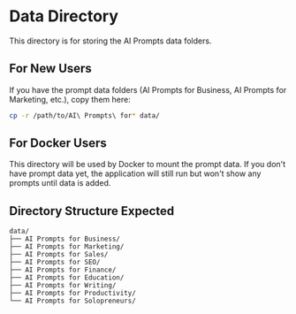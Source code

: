 # Data Directory

This directory is for storing the AI Prompts data folders.

## For New Users

If you have the prompt data folders (AI Prompts for Business, AI Prompts for Marketing, etc.), copy them here:

```bash
cp -r /path/to/AI\ Prompts\ for* data/
```

## For Docker Users

This directory will be used by Docker to mount the prompt data. If you don't have prompt data yet, the application will still run but won't show any prompts until data is added.

## Directory Structure Expected

```
data/
├── AI Prompts for Business/
├── AI Prompts for Marketing/
├── AI Prompts for Sales/
├── AI Prompts for SEO/
├── AI Prompts for Finance/
├── AI Prompts for Education/
├── AI Prompts for Writing/
├── AI Prompts for Productivity/
└── AI Prompts for Solopreneurs/
```